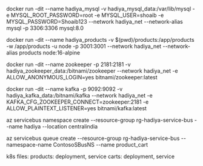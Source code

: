 docker run -dit --name hadiya_mysql -v hadiya_mysql_data:/var/lib/mysql -e MYSQL_ROOT_PASSWORD=root -e MYSQL_USER=shoaib -e MYSQL_PASSWORD=Shoaib123 --network hadiya_net --network-alias mysql -p 3306:3306 mysql:8.0

docker run -dit --name hadiya_products -v $(pwd)/products:/app/products -w /app/products -u node -p 3001:3001 --network hadiya_net --network-alias products node:16-alpine

docker run -dit --name zookeeper -p 2181:2181 -v hadiya_zookeeper_data:/bitnami/zookeeper --network hadiya_net -e ALLOW_ANONYMOUS_LOGIN=yes bitnami/zookeeper:latest

docker run -dit --name kafka -p 9092:9092 -v hadiya_kafka_data:/bitnami/kafka --network hadiya_net -e KAFKA_CFG_ZOOKEEPER_CONNECT=zookeeper:2181 -e ALLOW_PLAINTEXT_LISTENER=yes bitnami/kafka:latest

az servicebus namespace create --resource-group rg-hadiya-service-bus --name hadiya --location centralindia

az servicebus queue create --resource-group rg-hadiya-service-bus --namespace-name ContosoSBusNS --name product_cart

k8s files:
products: deployment, service
carts: deployment, service
